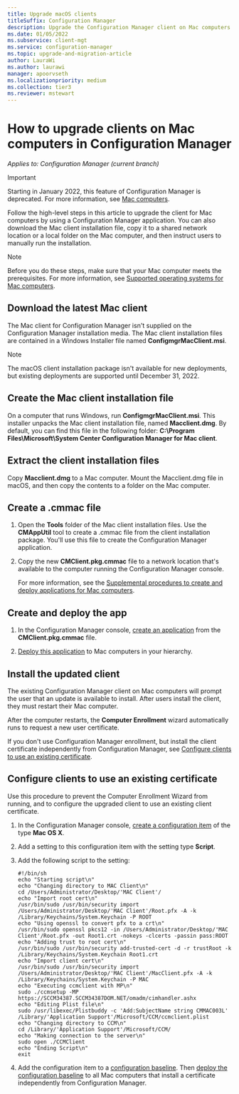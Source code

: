 ```yaml
---
title: Upgrade macOS clients
titleSuffix: Configuration Manager
description: Upgrade the Configuration Manager client on Mac computers.
ms.date: 01/05/2022
ms.subservice: client-mgt
ms.service: configuration-manager
ms.topic: upgrade-and-migration-article
author: LauraWi
ms.author: laurawi
manager: apoorvseth
ms.localizationpriority: medium
ms.collection: tier3
ms.reviewer: mstewart
---
```


# How to upgrade clients on Mac computers in Configuration Manager

*Applies to: Configuration Manager (current branch)*

> [!IMPORTANT]
> Starting in January 2022, this feature of Configuration Manager is deprecated.<!-- 12927803 --> For more information, see [Mac computers](../../../plan-design/configs/supported-operating-systems-for-clients-and-devices.md#mac-computers).

Follow the high-level steps in this article to upgrade the client for Mac computers by using a Configuration Manager application. You can also download the Mac client installation file, copy it to a shared network location or a local folder on the Mac computer, and then instruct users to manually run the installation.

> [!NOTE]
> Before you do these steps, make sure that your Mac computer meets the prerequisites. For more information, see [Supported operating systems for Mac computers](../../../plan-design/configs/supported-operating-systems-for-clients-and-devices.md#mac-computers).

## Download the latest Mac client

The Mac client for Configuration Manager isn't supplied on the Configuration Manager installation media. The Mac client installation files are contained in a Windows Installer file named **ConfigmgrMacClient.msi**.

> [!NOTE]
> The macOS client installation package isn't available for new deployments, but existing deployments are supported until December 31, 2022.<!-- 12927803 -->

## Create the Mac client installation file

On a computer that runs Windows, run **ConfigmgrMacClient.msi**. This installer unpacks the Mac client installation file, named **Macclient.dmg**. By default, you can find this file in the following folder: **C:\Program Files\Microsoft\System Center Configuration Manager for Mac client**.

## Extract the client installation files

Copy **Macclient.dmg** to a Mac computer. Mount the Macclient.dmg file in macOS, and then copy the contents to a folder on the Mac computer.

## Create a .cmmac file

1. Open the **Tools** folder of the Mac client installation files. Use the **CMAppUtil** tool to create a .cmmac file from the client installation package. You'll use this file to create the Configuration Manager application.

2. Copy the new **CMClient.pkg.cmmac** file to a network location that's available to the computer running the Configuration Manager console.

    For more information, see the [Supplemental procedures to create and deploy applications for Mac computers](../../../../apps/get-started/creating-mac-computer-applications.md#supplemental-procedures-to-create-and-deploy-applications-for-mac-computers).

## Create and deploy the app

1. In the Configuration Manager console, [create an application](../../../../apps/get-started/creating-mac-computer-applications.md) from the **CMClient.pkg.cmmac** file.

2. [Deploy this application](../../../../apps/deploy-use/deploy-applications.md) to Mac computers in your hierarchy.

## Install the updated client

The existing Configuration Manager client on Mac computers will prompt the user that an update is available to install. After users install the client, they must restart their Mac computer.

After the computer restarts, the **Computer Enrollment** wizard automatically runs to request a new user certificate.

If you don't use Configuration Manager enrollment, but install the client certificate independently from Configuration Manager, see [Configure clients to use an existing certificate](#BKMK_UpgradingClient_MachineEnrollment).

## <a name="BKMK_UpgradingClient_MachineEnrollment"></a> Configure clients to use an existing certificate

Use this procedure to prevent the Computer Enrollment Wizard from running, and to configure the upgraded client to use an existing client certificate.

1. In the Configuration Manager console, [create a configuration item](../../../../compliance/deploy-use/create-configuration-items-for-mac-os-x-devices-managed-with-the-client.md) of the type **Mac OS X**.

1. Add a setting to this configuration item with the setting type **Script**.

1. Add the following script to the setting:

    ``` Shell
    #!/bin/sh
    echo "Starting script\n"
    echo "Changing directory to MAC Client\n"
    cd /Users/Administrator/Desktop/'MAC Client'/
    echo "Import root cert\n"
    /usr/bin/sudo /usr/bin/security import /Users/Administrator/Desktop/'MAC Client'/Root.pfx -A -k /Library/Keychains/System.Keychain -P ROOT
    echo "Using openssl to convert pfx to a crt\n"
    /usr/bin/sudo openssl pkcs12 -in /Users/Administrator/Desktop/'MAC Client'/Root.pfx -out Root1.crt -nokeys -clcerts -passin pass:ROOT
    echo "Adding trust to root cert\n"
    /usr/bin/sudo /usr/bin/security add-trusted-cert -d -r trustRoot -k /Library/Keychains/System.Keychain Root1.crt
    echo "Import client cert\n"
    /usr/bin/sudo /usr/bin/security import /Users/Administrator/Desktop/'MAC Client'/MacClient.pfx -A -k /Library/Keychains/System.Keychain -P MAC
    echo "Executing ccmclient with MP\n"
    sudo ./ccmsetup -MP https://SCCM34387.SCCM34387DOM.NET/omadm/cimhandler.ashx
    echo "Editing Plist file\n"
    sudo /usr/libexec/Plistbuddy -c 'Add:SubjectName string CMMAC003L' /Library/'Application Support'/Microsoft/CCM/ccmclient.plist
    echo "Changing directory to CCM\n"
    cd /Library/'Application Support'/Microsoft/CCM/
    echo "Making connection to the server\n"
    sudo open ./CCMClient
    echo "Ending Script\n"
    exit
    ```

1. Add the configuration item to a [configuration baseline](../../../../compliance/deploy-use/create-configuration-baselines.md). Then [deploy the configuration baseline](../../../../compliance/deploy-use/deploy-configuration-baselines.md) to all Mac computers that install a certificate independently from Configuration Manager.
